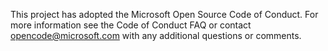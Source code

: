 This project has adopted the Microsoft Open Source Code of Conduct. For more information see the Code of Conduct FAQ or contact opencode@microsoft.com with any additional questions or comments.